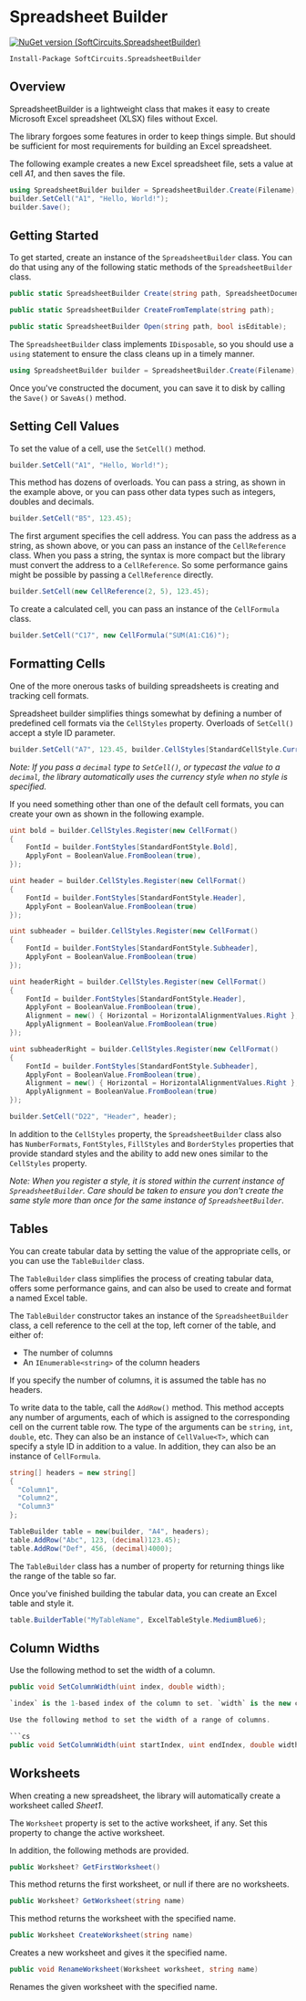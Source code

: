 # Spreadsheet Builder

[![NuGet version (SoftCircuits.SpreadsheetBuilder)](https://img.shields.io/nuget/v/SoftCircuits.SpreadsheetBuilder.svg?style=flat-square)](https://www.nuget.org/packages/SoftCircuits.SpreadsheetBuilder/)

```
Install-Package SoftCircuits.SpreadsheetBuilder
```

## Overview

SpreadsheetBuilder is a lightweight class that makes it easy to create Microsoft Excel spreadsheet (XLSX) files without Excel.

The library forgoes some features in order to keep things simple. But should be sufficient for most requirements for building an Excel spreadsheet.

The following example creates a new Excel spreadsheet file, sets a value at cell *A1*, and then saves the file.

```cs
using SpreadsheetBuilder builder = SpreadsheetBuilder.Create(Filename);
builder.SetCell("A1", "Hello, World!");
builder.Save();
```
## Getting Started

To get started, create an instance of the `SpreadsheetBuilder` class. You can do that using any of the following static methods of the `SpreadsheetBuilder` class.

```cs
public static SpreadsheetBuilder Create(string path, SpreadsheetDocumentType type = SpreadsheetDocumentType.Workbook);

public static SpreadsheetBuilder CreateFromTemplate(string path);

public static SpreadsheetBuilder Open(string path, bool isEditable);
```

The `SpreadsheetBuilder` class implements `IDisposable`, so you should use a `using` statement to ensure the class cleans up in a timely manner.

```cs
using SpreadsheetBuilder builder = SpreadsheetBuilder.Create(Filename);
```

Once you've constructed the document, you can save it to disk by calling the `Save()` or `SaveAs()` method.

## Setting Cell Values

To set the value of a cell, use the `SetCell()` method.

```cs
builder.SetCell("A1", "Hello, World!");
```

This method has dozens of overloads. You can pass a string, as shown in the example above, or you can pass other data types such as integers, doubles and decimals.

```cs
builder.SetCell("B5", 123.45);
```

The first argument specifies the cell address. You can pass the address as a string, as shown above, or you can pass an instance of the `CellReference` class. When you pass a string, the syntax is more compact but the library must convert the address to a `CellReference`. So some performance gains might be possible by passing a `CellReference` directly.

```cs
builder.SetCell(new CellReference(2, 5), 123.45);
```

To create a calculated cell, you can pass an instance of the `CellFormula` class.

```cs
builder.SetCell("C17", new CellFormula("SUM(A1:C16)");
```

## Formatting Cells

One of the more onerous tasks of building spreadsheets is creating and tracking cell formats.

Spreadsheet builder simplifies things somewhat by defining a number of predefined cell formats via the `CellStyles` property. Overloads of `SetCell()` accept a style ID parameter.

```cs
builder.SetCell("A7", 123.45, builder.CellStyles[StandardCellStyle.Currency]);
```

*Note: If you pass a `decimal` type to `SetCell()`, or typecast the value to a `decimal`, the library automatically uses the currency style when no style is specified.*

If you need something other than one of the default cell formats, you can create your own as shown in the following example.

```cs
uint bold = builder.CellStyles.Register(new CellFormat()
{
    FontId = builder.FontStyles[StandardFontStyle.Bold],
    ApplyFont = BooleanValue.FromBoolean(true),
});

uint header = builder.CellStyles.Register(new CellFormat()
{
    FontId = builder.FontStyles[StandardFontStyle.Header],
    ApplyFont = BooleanValue.FromBoolean(true)
});

uint subheader = builder.CellStyles.Register(new CellFormat()
{
    FontId = builder.FontStyles[StandardFontStyle.Subheader],
    ApplyFont = BooleanValue.FromBoolean(true)
});

uint headerRight = builder.CellStyles.Register(new CellFormat()
{
    FontId = builder.FontStyles[StandardFontStyle.Header],
    ApplyFont = BooleanValue.FromBoolean(true),
    Alignment = new() { Horizontal = HorizontalAlignmentValues.Right },
    ApplyAlignment = BooleanValue.FromBoolean(true)
});

uint subheaderRight = builder.CellStyles.Register(new CellFormat()
{
    FontId = builder.FontStyles[StandardFontStyle.Subheader],
    ApplyFont = BooleanValue.FromBoolean(true),
    Alignment = new() { Horizontal = HorizontalAlignmentValues.Right },
    ApplyAlignment = BooleanValue.FromBoolean(true)
});

builder.SetCell("D22", "Header", header);
```

In addition to the `CellStyles` property, the `SpreadsheetBuilder` class also has `NumberFormats`, `FontStyles`, `FillStyles` and `BorderStyles` properties that provide standard styles and the ability to add new ones similar to the `CellStyles` property.

*Note: When you register a style, it is stored within the current instance of `SpreadsheetBuilder`. Care should be taken to ensure you don't create the same style more than once for the same instance of `SpreadsheetBuilder`.*

## Tables

You can create tabular data by setting the value of the appropriate cells, or you can use the `TableBuilder` class.

The `TableBuilder` class simplifies the process of creating tabular data, offers some performance gains, and can also be used to create and format a named Excel table.

The `TableBuilder` constructor takes an instance of the `SpreadsheetBuilder` class, a cell reference to the cell at the top, left corner of the table, and either of:

- The number of columns
- An `IEnumerable<string>` of the column headers

If you specify the number of columns, it is assumed the table has no headers.

To write data to the table, call the `AddRow()` method. This method accepts any number of arguments, each of which is assigned to the corresponding cell on the current table row. The type of the arguments can be `string`, `int`, `double`, etc. They can also be an instance of `CellValue<T>`, which can specify a style ID in addition to a value. In addition, they can also be an instance of `CellFormula`.

```cs
string[] headers = new string[]
{
  "Column1",
  "Column2",
  "Column3"
};

TableBuilder table = new(builder, "A4", headers);
table.AddRow("Abc", 123, (decimal)123.45);
table.AddRow("Def", 456, (decimal)4000);
```

The `TableBuilder` class has a number of property for returning things like the range of the table so far.

Once you've finished building the tabular data, you can create an Excel table and style it.

```cs
table.BuilderTable("MyTableName", ExcelTableStyle.MediumBlue6);
```

## Column Widths

Use the following method to set the width of a column.

```cs
public void SetColumnWidth(uint index, double width);

`index` is the 1-based index of the column to set. `width` is the new column width measured as the number of characters of the maximum digit width of the numbers 0, 1, 2, ..., 9 as rendered in the normal style's font. There are 4 pixels of margin padding (two on each side), plus 1 pixel padding for the gridlines.

Use the following method to set the width of a range of columns.

```cs
public void SetColumnWidth(uint startIndex, uint endIndex, double width)
```

## Worksheets

When creating a new spreadsheet, the library will automatically create a worksheet called *Sheet1*.

The `Worksheet` property is set to the active worksheet, if any. Set this property to change the active worksheet.

In addition, the following methods are provided.

```cs
public Worksheet? GetFirstWorksheet()
```

This method returns the first worksheet, or null if there are no worksheets.

```cs
public Worksheet? GetWorksheet(string name)
```

This method returns the worksheet with the specified name.

```cs
public Worksheet CreateWorksheet(string name)
```

Creates a new worksheet and gives it the specified name.

```cs
public void RenameWorksheet(Worksheet worksheet, string name)
```

Renames the given worksheet with the specified name.

